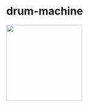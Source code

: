 # drum-machine
<img src="https://68.media.tumblr.com/tumblr_mac1m0fkEE1rfjowdo1_500.gif" style="width: 200px" />
